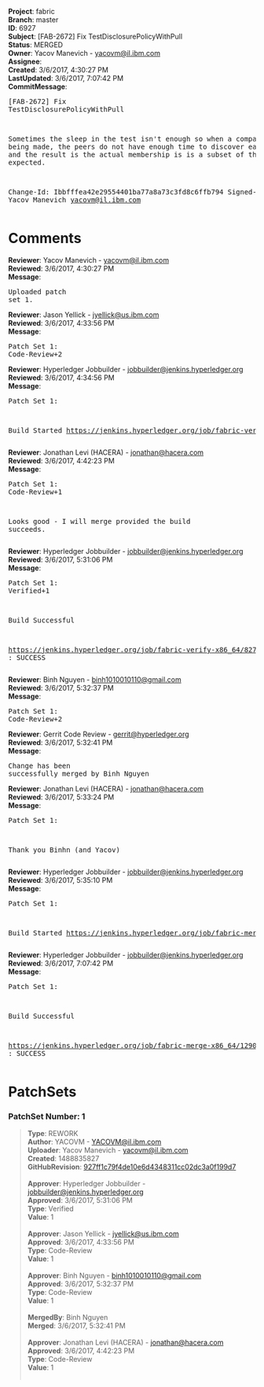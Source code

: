 <strong>Project</strong>: fabric<br><strong>Branch</strong>: master<br><strong>ID</strong>: 6927<br><strong>Subject</strong>: [FAB-2672] Fix TestDisclosurePolicyWithPull<br><strong>Status</strong>: MERGED<br><strong>Owner</strong>: Yacov Manevich - yacovm@il.ibm.com<br><strong>Assignee</strong>:<br><strong>Created</strong>: 3/6/2017, 4:30:27 PM<br><strong>LastUpdated</strong>: 3/6/2017, 7:07:42 PM<br><strong>CommitMessage</strong>:<br><pre>[FAB-2672] Fix TestDisclosurePolicyWithPull

Sometimes the sleep in the test isn't enough so when a comparison
is being made, the peers do not have enough time to discover each other,
and the result is the actual membership is is a subset of the expected.

Change-Id: Ibbfffea42e29554401ba77a8a73c3fd8c6ffb794
Signed-off-by: Yacov Manevich <yacovm@il.ibm.com>
</pre><h1>Comments</h1><strong>Reviewer</strong>: Yacov Manevich - yacovm@il.ibm.com<br><strong>Reviewed</strong>: 3/6/2017, 4:30:27 PM<br><strong>Message</strong>: <pre>Uploaded patch set 1.</pre><strong>Reviewer</strong>: Jason Yellick - jyellick@us.ibm.com<br><strong>Reviewed</strong>: 3/6/2017, 4:33:56 PM<br><strong>Message</strong>: <pre>Patch Set 1: Code-Review+2</pre><strong>Reviewer</strong>: Hyperledger Jobbuilder - jobbuilder@jenkins.hyperledger.org<br><strong>Reviewed</strong>: 3/6/2017, 4:34:56 PM<br><strong>Message</strong>: <pre>Patch Set 1:

Build Started https://jenkins.hyperledger.org/job/fabric-verify-x86_64/8274/</pre><strong>Reviewer</strong>: Jonathan Levi (HACERA) - jonathan@hacera.com<br><strong>Reviewed</strong>: 3/6/2017, 4:42:23 PM<br><strong>Message</strong>: <pre>Patch Set 1: Code-Review+1

Looks good - I will merge provided the build succeeds.</pre><strong>Reviewer</strong>: Hyperledger Jobbuilder - jobbuilder@jenkins.hyperledger.org<br><strong>Reviewed</strong>: 3/6/2017, 5:31:06 PM<br><strong>Message</strong>: <pre>Patch Set 1: Verified+1

Build Successful 

https://jenkins.hyperledger.org/job/fabric-verify-x86_64/8274/ : SUCCESS</pre><strong>Reviewer</strong>: Binh Nguyen - binh1010010110@gmail.com<br><strong>Reviewed</strong>: 3/6/2017, 5:32:37 PM<br><strong>Message</strong>: <pre>Patch Set 1: Code-Review+2</pre><strong>Reviewer</strong>: Gerrit Code Review - gerrit@hyperledger.org<br><strong>Reviewed</strong>: 3/6/2017, 5:32:41 PM<br><strong>Message</strong>: <pre>Change has been successfully merged by Binh Nguyen</pre><strong>Reviewer</strong>: Jonathan Levi (HACERA) - jonathan@hacera.com<br><strong>Reviewed</strong>: 3/6/2017, 5:33:24 PM<br><strong>Message</strong>: <pre>Patch Set 1:

Thank you Binhn (and Yacov)</pre><strong>Reviewer</strong>: Hyperledger Jobbuilder - jobbuilder@jenkins.hyperledger.org<br><strong>Reviewed</strong>: 3/6/2017, 5:35:10 PM<br><strong>Message</strong>: <pre>Patch Set 1:

Build Started https://jenkins.hyperledger.org/job/fabric-merge-x86_64/1290/</pre><strong>Reviewer</strong>: Hyperledger Jobbuilder - jobbuilder@jenkins.hyperledger.org<br><strong>Reviewed</strong>: 3/6/2017, 7:07:42 PM<br><strong>Message</strong>: <pre>Patch Set 1:

Build Successful 

https://jenkins.hyperledger.org/job/fabric-merge-x86_64/1290/ : SUCCESS</pre><h1>PatchSets</h1><h3>PatchSet Number: 1</h3><blockquote><strong>Type</strong>: REWORK<br><strong>Author</strong>: YACOVM - YACOVM@il.ibm.com<br><strong>Uploader</strong>: Yacov Manevich - yacovm@il.ibm.com<br><strong>Created</strong>: 1488835827<br><strong>GitHubRevision</strong>: [927ff1c79f4de10e6d4348311cc02dc3a0f199d7](https://github.com/hyperledger/fabric/commit/927ff1c79f4de10e6d4348311cc02dc3a0f199d7)<br><br><strong>Approver</strong>: Hyperledger Jobbuilder - jobbuilder@jenkins.hyperledger.org<br><strong>Approved</strong>: 3/6/2017, 5:31:06 PM<br><strong>Type</strong>: Verified<br><strong>Value</strong>: 1<br><br><strong>Approver</strong>: Jason Yellick - jyellick@us.ibm.com<br><strong>Approved</strong>: 3/6/2017, 4:33:56 PM<br><strong>Type</strong>: Code-Review<br><strong>Value</strong>: 1<br><br><strong>Approver</strong>: Binh Nguyen - binh1010010110@gmail.com<br><strong>Approved</strong>: 3/6/2017, 5:32:37 PM<br><strong>Type</strong>: Code-Review<br><strong>Value</strong>: 1<br><br><strong>MergedBy</strong>: Binh Nguyen<br><strong>Merged</strong>: 3/6/2017, 5:32:41 PM<br><br><strong>Approver</strong>: Jonathan Levi (HACERA) - jonathan@hacera.com<br><strong>Approved</strong>: 3/6/2017, 4:42:23 PM<br><strong>Type</strong>: Code-Review<br><strong>Value</strong>: 1<br><br></blockquote>